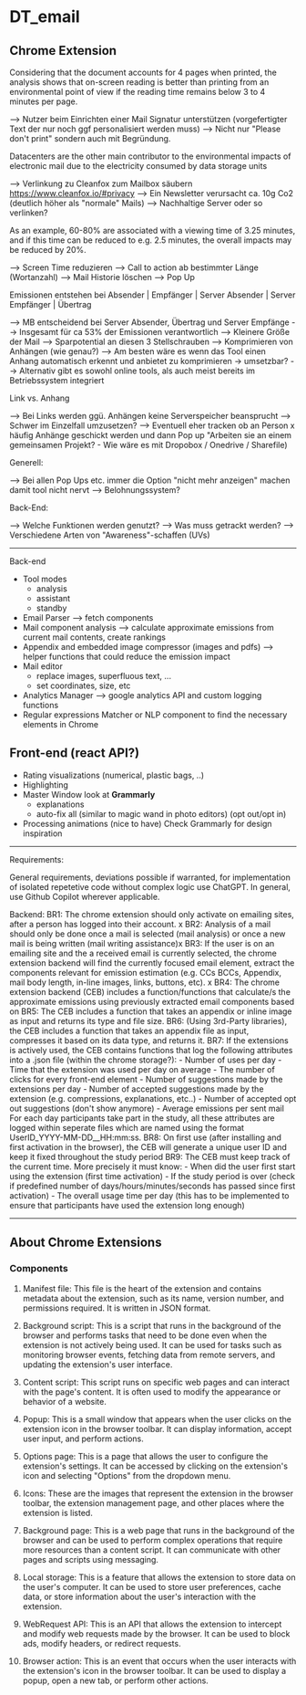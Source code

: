 # DT_email
## Chrome Extension

Considering that the document accounts for 4 pages when printed, the analysis shows that on-screen reading is better than printing
from an environmental point of view if the reading time remains below 3 to 4 minutes per page.

--> Nutzer beim Einrichten einer Mail Signatur unterstützen (vorgefertigter Text der nur noch ggf personalisiert werden muss)
--> Nicht nur "Please don't print" sondern auch mit Begründung.

Datacenters are the other main contributor to the environmental impacts of electronic mail due to the electricity consumed by data storage units

--> Verlinkung zu Cleanfox zum Mailbox säubern https://www.cleanfox.io/#privacy
--> Ein Newsletter verursacht ca. 10g Co2 (deutlich höher als "normale" Mails)
--> Nachhaltige Server oder so verlinken?

As an example, 60-80% are associated with a viewing time of 3.25 minutes, and if this time
can be reduced to e.g. 2.5 minutes, the overall impacts may be reduced by 20%. 

--> Screen Time reduzieren
--> Call to action ab bestimmter Länge (Wortanzahl)
--> Mail Historie löschen
--> Pop Up

Emissionen entstehen bei Absender | Empfänger | Server Absender | Server Empfänger | Übertrag

--> MB entscheidend bei Server Absender, Übertrag und Server Empfänge --> Insgesamt für ca 53% der Emissionen verantwortlich
--> Kleinere Größe der Mail --> Sparpotential an diesen 3 Stellschrauben
--> Komprimieren von Anhängen (wie genau?) --> Am besten wäre es wenn das Tool einen Anhang automatisch erkennt und anbietet zu komprimieren -> umsetzbar?
	--> Alternativ gibt es sowohl online tools, als auch meist bereits im Betriebssystem integriert


Link vs. Anhang

--> Bei Links werden ggü. Anhängen keine Serverspeicher beansprucht
--> Schwer im Einzelfall umzusetzen? 
--> Eventuell eher tracken ob an Person x häufig Anhänge geschickt werden und dann Pop up "Arbeiten sie an einem gemeinsamen Projekt? - Wie wäre es mit
Dropobox / Onedrive / Sharefile)

Generell:

--> Bei allen Pop Ups etc. immer die Option "nicht mehr anzeigen" machen damit tool nicht nervt
--> Belohnungssystem?

Back-End:

--> Welche Funktionen werden genutzt?
--> Was muss getrackt werden?
--> Verschiedene Arten von "Awareness"-schaffen (UVs)

------------------------------------------------------------------------------------------------------------------------------------------

Back-end
- Tool modes
	- analysis
	- assistant
	- standby
- Email Parser --> fetch components
- Mail component analysis --> calculate approximate emissions from current mail contents, create rankings
- Appendix and embedded image compressor (images and pdfs) --> helper functions that could reduce the emission impact
- Mail editor
	- replace images, superfluous text, ...
	- set coordinates, size, etc
- Analytics Manager --> google analytics API and custom logging functions
- Regular expressions Matcher or NLP component to find the necessary elements in Chrome

## Front-end (react API?)
- Rating visualizations (numerical, plastic bags, ..)
- Highlighting
- Master Window look at __Grammarly__
	- explanations
	- auto-fix all (similar to magic wand in photo editors) (opt out/opt in) 
- Processing animations (nice to have)
Check Grammarly for design inspiration


---
Requirements:

General requirements, deviations possible if warranted, for implementation of isolated repetetive code without complex logic use ChatGPT. In general, use Github Copilot wherever applicable.

Backend: 
	BR1: The chrome extension should only activate on emailing sites, after a person has logged into their account. x
	BR2: Analysis of a mail should only be done once a mail is selected (mail analysis) or once a new mail is being written (mail writing assistance)x
	BR3: If the user is on an emailing site and the a received email is currently selected, the chrome extension backend will find the currently focused email element, extract the components relevant for emission estimation (e.g. CCs BCCs, Appendix, mail body length, in-line images, links, buttons, etc). x
	BR4: The chrome extension backend (CEB) includes a function/functions that calculate/s the approximate emissions using previously extracted email components based on
	BR5: The CEB includes a function that takes an appendix or inline image as input and returns its type and file size.
	BR6: (Using 3rd-Party libraries), the CEB includes a function that takes an appendix file as input, compresses it based on its data type, and returns it. 
	BR7: If the extensions is actively used, the CEB contains functions that log the following attributes into a .json file (within the chrome storage?):
		- Number of uses per day
		- Time that the extension was used per day on average
		- The number of clicks for every front-end element
		- Number of suggestions made by the extensions per day
		- Number of accepted suggestions made by the extension (e.g. compressions, explanations, etc..)
		- Number of accepted opt out suggestions (don't show anymore)
		- Average emissions per sent mail
	For each day participants take part in the study, all these attributes are logged within seperate files which are named using the format UserID_YYYY-MM-DD__HH:mm:ss. 
	BR8: On first use (after installing and first activation in the browser), the CEB will generate a unique user ID and keep it fixed throughout the study period
	BR9: The CEB must keep track of the current time. More precisely it must know:
		- When did the user first start using the extension (first time activation)
		- If the study period is over (check if predefined number of days/hours/minutes/seconds has passed since first activation)
		- The overall usage time per day (this has to be implemented to ensure that participants have used the extension long enough)






--- 
## About Chrome Extensions
### Components
1.  Manifest file: This file is the heart of the extension and contains metadata about the extension, such as its name, version number, and permissions required. It is written in JSON format.
    
2.  Background script: This is a script that runs in the background of the browser and performs tasks that need to be done even when the extension is not actively being used. It can be used for tasks such as monitoring browser events, fetching data from remote servers, and updating the extension's user interface.
    
3.  Content script: This script runs on specific web pages and can interact with the page's content. It is often used to modify the appearance or behavior of a website.
    
4.  Popup: This is a small window that appears when the user clicks on the extension icon in the browser toolbar. It can display information, accept user input, and perform actions.
    
5.  Options page: This is a page that allows the user to configure the extension's settings. It can be accessed by clicking on the extension's icon and selecting "Options" from the dropdown menu.
    
6.  Icons: These are the images that represent the extension in the browser toolbar, the extension management page, and other places where the extension is listed.
    
7.  Background page: This is a web page that runs in the background of the browser and can be used to perform complex operations that require more resources than a content script. It can communicate with other pages and scripts using messaging.
    
8.  Local storage: This is a feature that allows the extension to store data on the user's computer. It can be used to store user preferences, cache data, or store information about the user's interaction with the extension.
    
9.  WebRequest API: This is an API that allows the extension to intercept and modify web requests made by the browser. It can be used to block ads, modify headers, or redirect requests.
    
10.  Browser action: This is an event that occurs when the user interacts with the extension's icon in the browser toolbar. It can be used to display a popup, open a new tab, or perform other actions.
